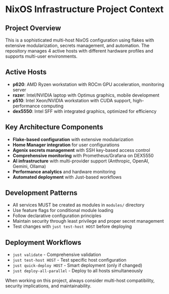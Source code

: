 # NixOS Infrastructure Project Context

## Project Overview

This is a sophisticated multi-host NixOS configuration using flakes with extensive modularization, secrets management, and automation. The repository manages 4 active hosts with different hardware profiles and supports multi-user environments.

## Active Hosts

- **p620**: AMD Ryzen workstation with ROCm GPU acceleration, monitoring server
- **razer**: Intel/NVIDIA laptop with Optimus graphics, mobile development
- **p510**: Intel Xeon/NVIDIA workstation with CUDA support, high-performance computing
- **dex5550**: Intel SFF with integrated graphics, optimized for efficiency

## Key Architecture Components

- **Flake-based configuration** with extensive modularization
- **Home Manager integration** for user configurations
- **Agenix secrets management** with SSH key-based access control
- **Comprehensive monitoring** with Prometheus/Grafana on DEX5550
- **AI infrastructure** with multi-provider support (Anthropic, OpenAI, Gemini, Ollama)
- **Performance analytics** and hardware monitoring
- **Automated deployment** with Just-based workflows

## Development Patterns

- All services MUST be created as modules in `modules/` directory
- Use feature flags for conditional module loading
- Follow declarative configuration principles
- Maintain security through least privilege and proper secret management
- Test changes with `just test-host HOST` before deploying

## Deployment Workflows

- `just validate` - Comprehensive validation
- `just test-host HOST` - Test specific host configuration
- `just quick-deploy HOST` - Smart deployment (only if changed)
- `just deploy-all-parallel` - Deploy to all hosts simultaneously

When working on this project, always consider multi-host compatibility, security implications, and maintainability.
